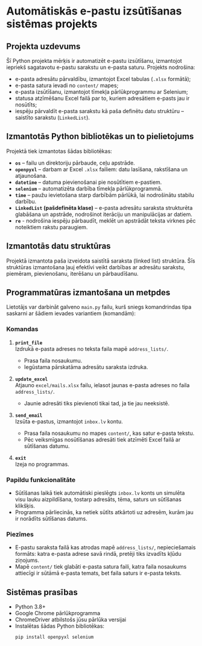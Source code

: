 # Automātiskās e-pastu izsūtīšanas sistēmas projekts

## Projekta uzdevums

Šī Python projekta mērķis ir automatizēt e-pastu izsūtīšanu, izmantojot iepriekš sagatavotu e-pastu sarakstu un e-pasta saturu. Projekts nodrošina:

- e-pasta adresātu pārvaldību, izmantojot Excel tabulas (`.xlsx` formātā);
- e-pasta satura ievadi no `content/` mapes;
- e-pasta izsūtīšanu, izmantojot tīmekļa pārlūkprogrammu ar Selenium;
- statusa atzīmēšanu Excel failā par to, kuriem adresātiem e-pasts jau ir nosūtīts;
- iespēju pārvaldīt e-pasta sarakstu kā paša definētu datu struktūru – saistīto sarakstu (`LinkedList`).

## Izmantotās Python bibliotēkas un to pielietojums

Projektā tiek izmantotas šādas bibliotēkas:

- **`os`** – failu un direktoriju pārbaude, ceļu apstrāde.
- **`openpyxl`** – darbam ar Excel `.xlsx` failiem: datu lasīšana, rakstīšana un atjaunošana.
- **`datetime`** – datuma pievienošanai pie nosūtītiem e-pastiem.
- **`selenium`** – automatizēta darbība tīmekļa pārlūkprogrammā.
- **`time`** – paužu ievietošana starp darbībām pārlūkā, lai nodrošinātu stabilu darbību.
- **`LinkedList` (pašdefinēta klase)** – e-pasta adresātu saraksta strukturēta glabāšana un apstrāde, nodrošinot iterāciju un manipulācijas ar datiem.
- **`re`** - nodrošina iespēju pārbaudīt, meklēt un apstrādāt teksta virknes pēc noteiktiem rakstu paraugiem.

## Izmantotās datu struktūras

Projektā izmantota paša izveidota saistītā saraksta (linked list) struktūra.
Šīs struktūras izmantošana ļauj efektīvi veikt darbības ar adresātu sarakstu, piemēram, pievienošanu, iterēšanu un pārbaudīšanu.

## Programmatūras izmantošana un metpdes

Lietotājs var darbināt galveno `main.py` failu, kurš sniegs komandrindas tipa saskarni ar šādiem ievades variantiem (komandām):

### Komandas

1. **`print_file`**  
   Izdrukā e-pasta adreses no teksta faila mapē `address_lists/`.  
   - Prasa faila nosaukumu.  
   - Iegūstama pārskatāma adresātu saraksta izdruka.

2. **`update_excel`**  
   Atjauno `excel/mails.xlsx` failu, ielasot jaunas e-pasta adreses no faila `address_lists/`.  
   - Jaunie adresāti tiks pievienoti tikai tad, ja tie jau neeksistē.

3. **`send_email`**  
   Izsūta e-pastus, izmantojot `inbox.lv` kontu.  
   - Prasa faila nosaukumu no mapes `content/`, kas satur e-pasta tekstu.  
   - Pēc veiksmīgas nosūtīšanas adresāti tiek atzīmēti Excel failā ar sūtīšanas datumu.

4. **`exit`**  
   Izeja no programmas.

### Papildu funkcionalitāte

- Sūtīšanas laikā tiek automātiski pieslēgts `inbox.lv` konts un simulēta visu lauku aizpildīšana, tostarp adresāts, tēma, saturs un sūtīšanas klikšķis.
- Programma pārliecinās, ka netiek sūtīts atkārtoti uz adresēm, kurām jau ir norādīts sūtīšanas datums.
### Piezīmes

- E-pastu saraksta failā kas atrodas mapē `address_lists/`, nepieciešamais formāts: katra e-pasta adrese savā rindā, pretēji tiks izvadīts kļūdu ziņojums.
- Mapē `content/` tiek glabāti e-pasta satura faili, katra faila nosaukums attiecīgi ir sūtāmā e-pasta temats, bet faila saturs ir e-pasta teksts.

## Sistēmas prasības

- Python 3.8+
- Google Chrome pārlūkprogramma
- ChromeDriver atbilstošs jūsu pārlūka versijai
- Instalētas šādas Python bibliotēkas:
  ```bash
  pip install openpyxl selenium
  ```

